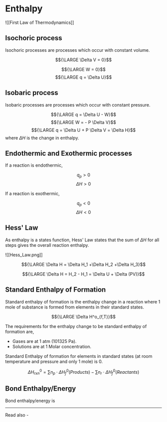 # Enthalpy
![[First Law of Thermodynamics]]


## Isochoric process
Isochoric processes are processes which occur with constant volume.

$${\LARGE \Delta V = 0}$$

$${\LARGE W = 0}$$
$${\LARGE q = \Delta U}$$

## Isobaric process
Isobaric processes are processes which occur with constant pressure.

$${\LARGE q = \Delta U - W}$$
$${\LARGE W = - P \Delta V}$$
$${\LARGE q = \Delta U + P \Delta V = \Delta H}$$
where ${\Delta H}$ is the change in enthalpy.

## Endothermic and Exothermic processes

If a reaction is endothermic, 

$${q_p >0}$$
$${\Delta H >0}$$

If a reaction is exothermic,

$${q_p<0}$$
$${\Delta H<0}$$


## Hess' Law

As enthalpy is a states function, Hess' Law states that the sum of ${\Delta H}$ for all steps gives the overall reaction enthalpy.

![[Hess_Law.png]]

$${\LARGE \Delta H = \Delta H_1 +\Delta H_2 +\Delta H_3}$$


$${\LARGE \Delta H = H_2 - H_1 = \Delta U + \Delta (PV)}$$


## Standard Enthalpy of Formation

Standard enthalpy of formation is the enthalpy change in a reaction where 1 mole of substance is formed from elements in their standard states.

$${\LARGE \Delta H^o_{f,T}}$$

The requirements for the enthalpy change to be standard enthalpy of formation are,

- Gases are at 1 atm (101325 Pa).
- Solutions are at 1 Molar concentration.

Standard Enthalpy of formation for elements in standard states (at room temperature and pressure and only 1 mole) is 0.

$${\Delta H^0_{rxn} = \sum n_p \cdot \Delta H^0_f (Products) - \sum n_r \cdot \Delta H^0_f (Reactants)}$$


## Bond Enthalpy/Energy

Bond enthalpy/energy is 



---
Read also - 